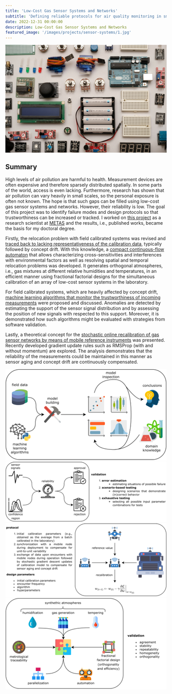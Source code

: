 ```yaml
---
title: 'Low-Cost Gas Sensor Systems and Networks'
subtitle: 'Defining reliable protocols for air quality monitoring in smart cities.'
date: 2022-12-31 00:00:00
description: Low-Cost Gas Sensor Systems and Networks
featured_image: '/images/projects/sensor-systems/1.jpg'
---
```


![](/images/projects/sensor-systems/1.jpg)

## Summary

High levels of air pollution are harmful to health. Measurement devices are often expensive and therefore sparsely distributed spatially. In some parts of the world, access is even lacking. Furthermore, research has shown that air pollution can vary heavily in small scales, so the personal exposure is often not known. The hope is that such gaps can be filled using low-cost gas sensor systems and networks. However, their reliability is low. The goal of this project was to identify failure modes and design protocols so that trustworthiness can be increased or tracked. I worked on [this project](https://www.aramis.admin.ch/Beteiligte/?ProjectID=44523) as a research scientist at [METAS](https://www.metas.ch/metas/en/home.html) and the results, i.e., published works, became the basis for my doctoral degree.

Firstly, the relocation problem with field calibrated systems was revised and [traced back to lacking representativeness of the calibration data](https://www.mdpi.com/1424-8220/20/21/6198), typically followed by concept drift. With this knowledge, a [compact continuous-flow automaton](https://ieeexplore.ieee.org/abstract/document/9856703) that allows characterizing cross-sensitivities and interferences with environmental factors as well as resolving spatial and temporal relocation problems was developed. It generates orthogonal atmospheres, i.e., gas mixtures at different relative humidities and temperatures, in an efficient manner using fractional factorial designs for the simultaneous calibration of an array of low-cost sensor systems in the laboratory.

 For field calibrated systems, which are heavily affected by concept drift, [machine learning algorithms that monitor the trustworthiness of incoming measurements](https://www.mdpi.com/1424-8220/21/9/3298) were proposed and discussed. Anomalies are detected by estimating the support of the sensor signal distribution and by assessing the position of new signals with respected to this support. Moreover, it is demonstrated how such algorithms might be evaluated with strategies from software validation.
 
Lastly, a theoretical concept for the [stochastic online recalibration of gas sensor networks by means of mobile reference instruments](https://ieeexplore.ieee.org/abstract/document/9690889) was presented. Recently developed gradient update rules such as RMSProp (with and without momentum) are explored. The analysis demonstrates that the reliability of the measurements could be maintained in this manner as sensor aging and concept drift are continuously compensated.

<div class="gallery" data-columns="2">
	<img src="/images/projects/sensor-systems/wf_1.png">
	<img src="/images/projects/sensor-systems/wf_3.png">
	<img src="/images/projects/sensor-systems/wf_4.png">
	<img src="/images/projects/sensor-systems/wf_2.png">
</div>
